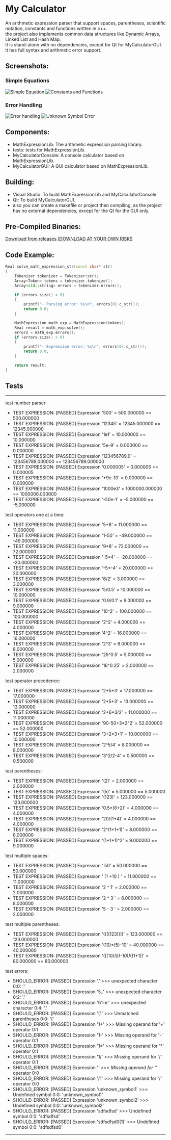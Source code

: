 # My Calculator
An arithmetic expression parser that support spaces, parentheses, 
scientific notation, constants and functions written in c++.\
the project also implements common data structures like Dynamic Arrays, Linked List and Hash Map.\
It is stand-alone with no dependencies, except for Qt for MyCalculatorGUI.
It has full syntax and arithmetic error support.


## Screenshots:

### Simple Equations
![Simple Equation](screenshots/1.simple.png) ![Constants and Functions](screenshots/2.func.png)

### Error Handling
![Error handling](screenshots/3.parentheses_error.png) ![Unknown Symbol Error](screenshots/4.unknown_symbol_error.png)


## Components:
* MathExpressionLib: The arithmetic expression parsing library.
* tests: tests for MathExpressionLib.
* MyCalculatorConsole: A console calculator based on MathExpressionLib.
* MyCalculatorGUI: A GUI calculator based on MathExpressionLib.


## Building:
* Visual Studio: To build MathExpressionLib and MyCalculatorConsole.
* Qt: To build MyCalculatorGUI.
* also you can create a makefile or project then compiling,
 as the project has no external dependencies,
 except for the Qt for the GUI only.


## Pre-Compiled Binaries:
[Download from releases (DOWNLOAD AT YOUR OWN RISK!)](https://github.com/ElMarshal/MyCalculator/releases)


## Code Example:
```Cpp
Real solve_math_expression_str(const char* str)
{
	Tokenizer tokenizer = Tokenizer(str);
	Array<Token> tokens = tokenizer.tokenize();
	Array<std::string> errors = tokenizer.errors();

	if (errors.size() > 0)
	{
		printf("- Parsing error: %s\n", errors[0].c_str());
		return 0.0;
	}

	MathExpression math_exp = MathExpression(tokens);
	Real result = math_exp.solve();
	errors = math_exp.errors();
	if (errors.size() > 0)
	{
		printf("- Expression error: %s\n", errors[0].c_str());
		return 0.0;
	}

	return result;
}
```


## Tests
---
test number parser:
 - TEST EXPRESSION: [PASSED] Expression '500' = 500.000000 == 500.000000
 - TEST EXPRESSION: [PASSED] Expression '12345' = 12345.000000 == 12345.000000
 - TEST EXPRESSION: [PASSED] Expression '1e1' = 10.000000 == 10.000000
 - TEST EXPRESSION: [PASSED] Expression '5e-9' = 0.000000 == 0.000000
 - TEST EXPRESSION: [PASSED] Expression '123456789.0' = 123456789.000000 == 123456789.000000
 - TEST EXPRESSION: [PASSED] Expression '0.000005' = 0.000005 == 0.000005
 - TEST EXPRESSION: [PASSED] Expression '+9e-10' = 0.000000 == 0.000000
 - TEST EXPRESSION: [PASSED] Expression '1000e3' = 1000000.000000 == 1000000.000000
 - TEST EXPRESSION: [PASSED] Expression '-50e-1' = -5.000000 == -5.000000


test operators one at a time:
 - TEST EXPRESSION: [PASSED] Expression '5+6' = 11.000000 == 11.000000
 - TEST EXPRESSION: [PASSED] Expression '1-50' = -49.000000 == -49.000000
 - TEST EXPRESSION: [PASSED] Expression '9*8' = 72.000000 == 72.000000
 - TEST EXPRESSION: [PASSED] Expression '-5*4' = -20.000000 == -20.000000
 - TEST EXPRESSION: [PASSED] Expression '-5*-4' = 20.000000 == 20.000000
 - TEST EXPRESSION: [PASSED] Expression '6/2' = 3.000000 == 3.000000
 - TEST EXPRESSION: [PASSED] Expression '5/0.5' = 10.000000 == 10.000000
 - TEST EXPRESSION: [PASSED] Expression '0.9/0.1' = 9.000000 == 9.000000
 - TEST EXPRESSION: [PASSED] Expression '10^2' = 100.000000 == 100.000000
 - TEST EXPRESSION: [PASSED] Expression '2^2' = 4.000000 == 4.000000
 - TEST EXPRESSION: [PASSED] Expression '4^2' = 16.000000 == 16.000000
 - TEST EXPRESSION: [PASSED] Expression '2^3' = 8.000000 == 8.000000
 - TEST EXPRESSION: [PASSED] Expression '25^0.5' = 5.000000 == 5.000000
 - TEST EXPRESSION: [PASSED] Expression '16^0.25' = 2.000000 == 2.000000


test operator precedence:
 - TEST EXPRESSION: [PASSED] Expression '2+5*3' = 17.000000 == 17.000000
 - TEST EXPRESSION: [PASSED] Expression '2*5+3' = 13.000000 == 13.000000
 - TEST EXPRESSION: [PASSED] Expression '2+6*3/2' = 11.000000 == 11.000000
 - TEST EXPRESSION: [PASSED] Expression '90-50+3*2^2' = 52.000000 == 52.000000
 - TEST EXPRESSION: [PASSED] Expression '3+2*3+1' = 10.000000 == 10.000000
 - TEST EXPRESSION: [PASSED] Expression '2^5/4' = 8.000000 == 8.000000
 - TEST EXPRESSION: [PASSED] Expression '3^2/2-4' = 0.500000 == 0.500000


test parentheses:
 - TEST EXPRESSION: [PASSED] Expression '(2)' = 2.000000 == 2.000000
 - TEST EXPRESSION: [PASSED] Expression '(5)' = 5.000000 == 5.000000
 - TEST EXPRESSION: [PASSED] Expression '(123)' = 123.000000 == 123.000000
 - TEST EXPRESSION: [PASSED] Expression '0.5*(6+2)' = 4.000000 == 4.000000
 - TEST EXPRESSION: [PASSED] Expression '20/(1+4)' = 4.000000 == 4.000000
 - TEST EXPRESSION: [PASSED] Expression '2^(1+1+1)' = 8.000000 == 8.000000
 - TEST EXPRESSION: [PASSED] Expression '(1+1+1)^2' = 9.000000 == 9.000000


test multiple spaces:
 - TEST EXPRESSION: [PASSED] Expression '    50' = 50.000000 == 50.000000
 - TEST EXPRESSION: [PASSED] Expression '   (1   +10   )   ' = 11.000000 == 11.000000
 - TEST EXPRESSION: [PASSED] Expression '2  ^ 1' = 2.000000 == 2.000000
 - TEST EXPRESSION: [PASSED] Expression '2    ^ 3   ' = 8.000000 == 8.000000
 - TEST EXPRESSION: [PASSED] Expression '5   - 3 ' = 2.000000 == 2.000000


test multiple parentheses:
 - TEST EXPRESSION: [PASSED] Expression '((((123))))' = 123.000000 == 123.000000
 - TEST EXPRESSION: [PASSED] Expression '(10)*(5)-10' = 40.000000 == 40.000000
 - TEST EXPRESSION: [PASSED] Expression '(((10)*(5)-10))*((1+1))' = 80.000000 == 80.000000


 test errors:
 - SHOULD_ERROR: [PASSED] Expression '.' >>> unexpected character 0:0: '.'
 - SHOULD_ERROR: [PASSED] Expression '5..' >>> unexpected character 0:2: '.'
 - SHOULD_ERROR: [PASSED] Expression '61-e.' >>> unexpected character 0:4: '.'
 - SHOULD_ERROR: [PASSED] Expression '(1' >>> Unmatched parentheses 0:0: '('
 - SHOULD_ERROR: [PASSED] Expression '1+' >>> Missing operand for '+' operator 0:1
 - SHOULD_ERROR: [PASSED] Expression '1-' >>> Missing operand for '-' operator 0:1
 - SHOULD_ERROR: [PASSED] Expression '1*' >>> Missing operand for '*' operator 0:1
 - SHOULD_ERROR: [PASSED] Expression '1/' >>> Missing operand for '/' operator 0:1
 - SHOULD_ERROR: [PASSED] Expression '*' >>> Missing operand for '*' operator 0:0
 - SHOULD_ERROR: [PASSED] Expression '/1' >>> Missing operand for '/' operator 0:0
 - SHOULD_ERROR: [PASSED] Expression 'unknown_symbol1' >>> Undefined symbol 0:0: 'unknown_symbol1'
 - SHOULD_ERROR: [PASSED] Expression 'unknown_symbol2' >>> Undefined symbol 0:0: 'unknown_symbol2'
 - SHOULD_ERROR: [PASSED] Expression 'sdfsdfsd' >>> Undefined symbol 0:0: 'sdfsdfsd'
 - SHOULD_ERROR: [PASSED] Expression 'sdfsdfsd0(1)' >>> Undefined symbol 0:0: 'sdfsdfsd0'
---


